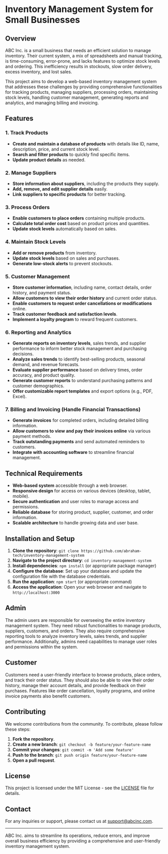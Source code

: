 # Inventory Management System for Small Businesses

## Overview

ABC Inc. is a small business that needs an efficient solution to manage inventory. Their current system, a mix of spreadsheets and manual tracking, is time-consuming, error-prone, and lacks features to optimize stock levels and ordering. This inefficiency results in stockouts, slow order delivery, excess inventory, and lost sales.

This project aims to develop a web-based inventory management system that addresses these challenges by providing comprehensive functionalities for tracking products, managing suppliers, processing orders, maintaining stock levels, handling customer management, generating reports and analytics, and managing billing and invoicing.

## Features

### 1. Track Products
- **Create and maintain a database of products** with details like ID, name, description, price, and current stock level.
- **Search and filter products** to quickly find specific items.
- **Update product details** as needed.

### 2. Manage Suppliers
- **Store information about suppliers**, including the products they supply.
- **Add, remove, and edit supplier details** easily.
- **Link suppliers to specific products** for better tracking.

### 3. Process Orders
- **Enable customers to place orders** containing multiple products.
- **Calculate total order cost** based on product prices and quantities.
- **Update stock levels** automatically based on sales.

### 4. Maintain Stock Levels
- **Add or remove products** from inventory.
- **Update stock levels** based on sales and purchases.
- **Generate low-stock alerts** to prevent stockouts.

### 5. Customer Management
- **Store customer information**, including name, contact details, order history, and payment status.
- **Allow customers to view their order history** and current order status.
- **Enable customers to request order cancellations or modifications** online.
- **Track customer feedback and satisfaction levels**.
- **Implement a loyalty program** to reward frequent customers.

### 6. Reporting and Analytics
- **Generate reports on inventory levels**, sales trends, and supplier performance to inform better stock management and purchasing decisions.
- **Analyze sales trends** to identify best-selling products, seasonal demand, and revenue forecasts.
- **Evaluate supplier performance** based on delivery times, order accuracy, and product quality.
- **Generate customer reports** to understand purchasing patterns and customer demographics.
- **Offer customizable report templates** and export options (e.g., PDF, Excel).

### 7. Billing and Invoicing (Handle Financial Transactions)
- **Generate invoices** for completed orders, including detailed billing information.
- **Allow customers to view and pay their invoices online** via various payment methods.
- **Track outstanding payments** and send automated reminders to customers.
- **Integrate with accounting software** to streamline financial management.

## Technical Requirements
- **Web-based system** accessible through a web browser.
- **Responsive design** for access on various devices (desktop, tablet, mobile).
- **Secure authentication** and user roles to manage access and permissions.
- **Reliable database** for storing product, supplier, customer, and order information.
- **Scalable architecture** to handle growing data and user base.

## Installation and Setup
1. **Clone the repository**: `git clone https://github.com/abraham-tech/inventory-management-system`
2. **Navigate to the project directory**: `cd inventory-management-system`
3. **Install dependencies**: `npm install` (or appropriate package manager)
4. **Configure the database**: Set up your database and update the configuration file with the database credentials.
5. **Run the application**: `npm start` (or appropriate command)
6. **Access the application**: Open your web browser and navigate to `http://localhost:3000`

## Admin
The admin users are responsible for overseeing the entire inventory management system. They need robust functionalities to manage products, suppliers, customers, and orders. They also require comprehensive reporting tools to analyze inventory levels, sales trends, and supplier performance. Additionally, admins need capabilities to manage user roles and permissions within the system.

## Customer
Customers need a user-friendly interface to browse products, place orders, and track their order status. They should also be able to view their order history, manage their account details, and provide feedback on their purchases. Features like order cancellation, loyalty programs, and online invoice payments also benefit customers.

## Contributing
We welcome contributions from the community. To contribute, please follow these steps:
1. **Fork the repository**.
2. **Create a new branch**: `git checkout -b feature/your-feature-name`
3. **Commit your changes**: `git commit -m 'Add some feature'`
4. **Push to the branch**: `git push origin feature/your-feature-name`
5. **Open a pull request**.

## License
This project is licensed under the MIT License - see the [LICENSE](LICENSE) file for details.

## Contact
For any inquiries or support, please contact us at support@abcinc.com.

---

ABC Inc. aims to streamline its operations, reduce errors, and improve overall business efficiency by providing a comprehensive and user-friendly inventory management system.

